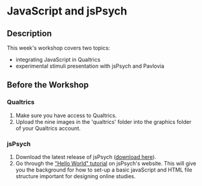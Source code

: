 # JavaScript and jsPsych
## Description
This week's workshop covers two topics:
- integrating JavaScript in Qualtrics
- experimental stimuli presentation with jsPsych and Pavlovia

## Before the Workshop
### Qualtrics
1. Make sure you have access to Qualtrics.
2. Upload the nine images in the 'qualtrics' folder into the graphics folder of your Qualtrics account.

### jsPsych
1. Download the latest release of jsPsych ([download here](https://github.com/jspsych/jsPsych/releases/tag/v6.1.0)).
2. Go through the ["Hello World" tutorial](https://www.jspsych.org/tutorials/hello-world/) on jsPsych's website. This will give you the background for how to set-up a basic javaScript and HTML file structure important for designing online studies.